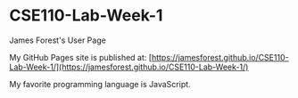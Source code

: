 # CSE110-Lab-Week-1
James Forest's User Page

My GitHub Pages site is published at: [https://jamesforest.github.io/CSE110-Lab-Week-1/](https://jamesforest.github.io/CSE110-Lab-Week-1/)

My favorite programming language is JavaScript.
